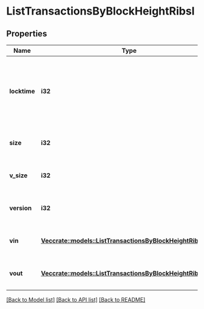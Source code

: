 # ListTransactionsByBlockHeightRibsl

## Properties

Name | Type | Description | Notes
------------ | ------------- | ------------- | -------------
**locktime** | **i32** | Represents the time at which a particular transaction can be added to the blockchain. | 
**size** | **i32** | Represents the total size of this transaction. | 
**v_size** | **i32** | Represents the virtual size of this transaction. | 
**version** | **i32** | Represents transaction version number. | 
**vin** | [**Vec<crate::models::ListTransactionsByBlockHeightRibslVin>**](ListTransactionsByBlockHeightRIBSL_vin.md) | Represents the transaction inputs. | 
**vout** | [**Vec<crate::models::ListTransactionsByBlockHeightRibslVout>**](ListTransactionsByBlockHeightRIBSL_vout.md) | Represents the transaction outputs. | 

[[Back to Model list]](../README.md#documentation-for-models) [[Back to API list]](../README.md#documentation-for-api-endpoints) [[Back to README]](../README.md)


